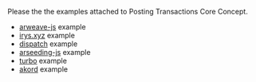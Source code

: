 Please the the examples attached to Posting Transactions Core Concept.

-   [arweave-js](/guides/posting-transactions/arweave-js.md) example
-   [irys.xyz](/guides/posting-transactions/irys.md) example
-   [dispatch](/guides//posting-transactions/dispatch.md) example
-   [arseeding-js](/guides//posting-transactions/arseeding-js.md) example
-   [turbo](/guides//posting-transactions/turbo.md) example
-   [akord](/guides/posting-transactions/akord.md) example
